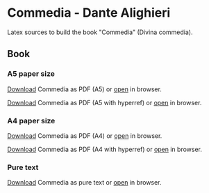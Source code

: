 # Commedia - Dante Alighieri

Latex sources to build the book "Commedia" (Divina commedia).

## Book

### A5 paper size
[pdf_download_a5]: https://gitlab.com/geusebi/commedia/raw/master/book/commedia-a5.pdf?inline=false "Commedia - Dante Alighieri"
[pdf_download_a5_hr]: https://gitlab.com/geusebi/commedia/raw/master/book/commedia-a5-hr.pdf?inline=false "Commedia - Dante Alighieri"
[pdf_view_a5]: https://gitlab.com/geusebi/commedia/raw/master/book/commedia-a5.pdf?inline=true "Commedia - Dante Alighieri"
[pdf_view_a5_hr]: https://gitlab.com/geusebi/commedia/raw/master/book/commedia-a5-hr.pdf?inline=true "Commedia - Dante Alighieri"

[Download][pdf_download_a5] Commedia as PDF (A5) or [open][pdf_view_a5] in browser.

[Download][pdf_download_a5_hr] Commedia as PDF (A5 with hyperref) or [open][pdf_view_a5_hr] in browser.

### A4 paper size
[pdf_download_a4]: https://gitlab.com/geusebi/commedia/raw/master/book/commedia-a4.pdf?inline=false "Commedia - Dante Alighieri"
[pdf_download_a4_hr]: https://gitlab.com/geusebi/commedia/raw/master/book/commedia-a4-hr.pdf?inline=false "Commedia - Dante Alighieri"
[pdf_view_a4]: https://gitlab.com/geusebi/commedia/raw/master/book/commedia-a4.pdf?inline=true "Commedia - Dante Alighieri"
[pdf_view_a4_hr]: https://gitlab.com/geusebi/commedia/raw/master/book/commedia-a4-hr.pdf?inline=true "Commedia - Dante Alighieri"

[Download][pdf_download_a4] Commedia as PDF (A4) or [open][pdf_view_a4] in browser.

[Download][pdf_download_a4_hr] Commedia as PDF (A4 with hyperref) or [open][pdf_view_a4_hr] in browser.

### Pure text
[txt_download]: https://gitlab.com/geusebi/commedia/raw/master/book/commedia.txt?inline=false "Commedia - Dante Alighieri"
[txt_view]: https://gitlab.com/geusebi/commedia/raw/master/book/commedia.txt?inline=true "Commedia - Dante Alighieri"

[Download][txt_download] Commedia as pure text or [open][txt_view] in browser.

